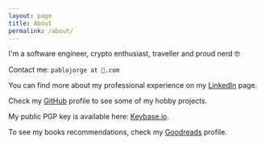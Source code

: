 ```yaml
---
layout: page
title: About
permalink: /about/
---
```


I'm a software engineer, crypto enthusiast, traveller and proud nerd 🤓

Contact me: `pablojorge at 👋.com`

You can find more about my professional experience on my [LinkedIn][] page.

Check my [GitHub][] profile to see some of my hobby projects.

My public PGP key is available here: [Keybase.io][].

To see my books recommendations, check my [Goodreads][] profile.

[linkedin]: https://linkedin.com/in/pablojorge

[github]: https://github.com/pablojorge
[keybase.io]: https://keybase.io/pjorge

[goodreads]: https://www.goodreads.com/user/show/58161423-pablo-jorge

[instagram]: https://www.instagram.com/impaulgeorge/
